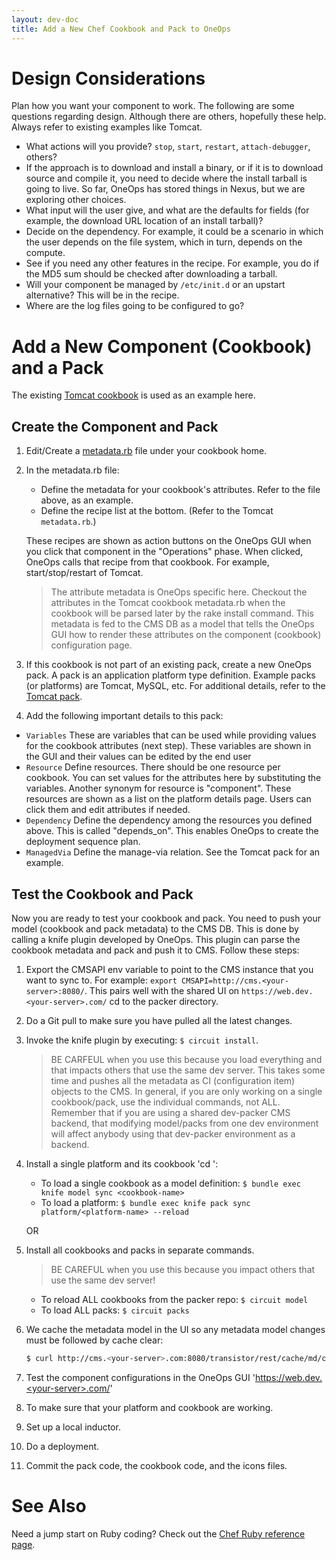 ```yaml
---
layout: dev-doc
title: Add a New Chef Cookbook and Pack to OneOps
---
```


# Design Considerations

Plan how you want your component to work. The following are some questions regarding design. Although there are others, hopefully these help. Always refer to existing examples like Tomcat.


* What actions will you provide? `stop`, `start`, `restart`, `attach-debugger`, others?
* If the approach is to download and install a binary, or if it is to download source and compile it, you need to decide where the install tarball is going to live. So far, OneOps has stored things in Nexus, but we are exploring other choices.
* What input will the user give, and what are the defaults for fields (for example, the download URL location of an install tarball)?
* Decide on the dependency. For example, it could be a scenario in which the user depends on the file system, which in turn, depends on the compute.
* See if you need any other features in the recipe. For example, you do if the MD5 sum should be checked after downloading a tarball.
* Will your component be managed by `/etc/init.d` or an upstart alternative? This will be in the recipe.
* Where are the log files going to be configured to go?


# Add a New Component (Cookbook) and a Pack

The existing <a href="https://github.com/oneops/circuit-oneops-1/tree/master/components/cookbooks/tomcat" target="_blank">Tomcat cookbook</a> is used as an example here.

## Create the Component and Pack

1. Edit/Create a <a href="https://github.com/oneops/circuit-oneops-1/blob/master/components/cookbooks/tomcat/metadata.rb" target="_blank">metadata.rb</a> file under your cookbook home.<br/>
2. In the metadata.rb file:
    * Define the metadata for your cookbook's attributes. Refer to the file above, as an example.
    * Define the recipe list at the bottom. (Refer to the Tomcat `metadata.rb`.)

    These recipes are shown as action buttons on the OneOps GUI when you click that component in the "Operations" phase. When clicked, OneOps calls that recipe from that cookbook. For example, start/stop/restart of Tomcat.

    > The attribute metadata is OneOps specific here. Checkout the attributes in the Tomcat cookbook metadata.rb when the cookbook will be parsed later by the rake install command. This metadata is fed to the CMS DB as a model that tells the OneOps GUI how to render these attributes on the component (cookbook) configuration page.

3. If this cookbook is not part of an existing pack, create a new OneOps pack. A pack is an application platform type definition. Example packs (or platforms) are Tomcat, MySQL, etc. For additional details, refer to the <a href="https://github.com/oneops/circuit-oneops-1/blob/master/packs/tomcat.rb" target="_blank">Tomcat pack</a>.
4. Add the following important details to this pack:
  * `Variables` These are variables that can be used while providing values for the cookbook attributes (next step). These variables are shown in the GUI and their values can be edited by the end user
  * `Resource` Define resources. There should be one resource per cookbook. You can set values for the attributes here by substituting the variables. Another synonym for resource is "component". These resources are shown as a list on the platform details page. Users can click them and edit attributes if needed.
  * `Dependency` Define the dependency among the resources you defined above. This is called "depends_on". This enables OneOps to create the deployment sequence plan.
  * `ManagedVia` Define the manage-via relation. See the Tomcat pack for an example.


## Test the Cookbook and Pack

Now you are ready to test your cookbook and pack. You need to push your model (cookbook and pack metadata) to the CMS DB. This is done by calling a knife plugin developed by OneOps. This plugin can parse the cookbook metadata and pack and push it to CMS. Follow these steps:

1. Export the CMSAPI env variable to point to the CMS instance that you want to sync to. For example: `export CMSAPI=http://cms.<your-server>:8080/`. This pairs well with the shared UI on `https://web.dev.<your-server>.com/` cd to the packer directory.  
2. Do a Git pull to make sure you have pulled all the latest changes.
3. Invoke the knife plugin by executing: `$ circuit install`.

    > BE CARFEUL when you use this because you load everything and that impacts others that use the same dev server. This takes some time and pushes all the metadata as CI (configuration item) objects to the CMS. In general, if you are only working on a single cookbook/pack, use the individual commands, not ALL. Remember that if you are using a shared dev-packer CMS backend, that modifying model/packs from one dev environment will affect anybody using that dev-packer environment as a backend.

4. Install a single platform and its cookbook 'cd <pack-directory>':
    * To load a single cookbook as a model definition: `$ bundle exec knife model sync <cookbook-name>`
    * To load a platform: `$ bundle exec knife pack sync platform/<platform-name> --reload`

    OR

5. Install all cookbooks and packs in separate commands.

    > BE CAREFUL when you use this because you impact others that use the same dev server!
    * To reload ALL cookbooks from the packer repo: `$ circuit model`
    * To load ALL packs: `$ circuit packs`

6. We cache the metadata model in the UI so any metadata model changes must be followed by cache clear:

    ~~~bash
    $ curl http://cms.<your-server>.com:8080/transistor/rest/cache/md/clear
    ~~~

7. Test the component configurations in the OneOps GUI 'https://web.dev.<your-server>.com/'  
8. To make sure that your platform and cookbook are working.
9. Set up a local inductor.
10. Do a deployment.
11. Commit the pack code, the cookbook code, and the icons files.

# See Also

Need a jump start on Ruby coding? Check out the [Chef Ruby reference page](https://docs.chef.io/ruby.html).
